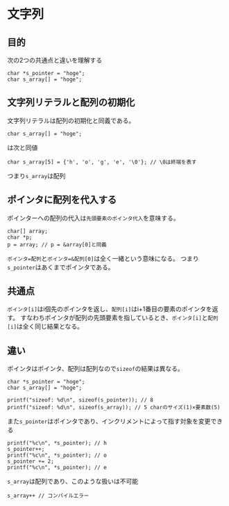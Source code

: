 # 文字列
## 目的
次の2つの共通点と違いを理解する
```
char *s_pointer = "hoge";
char s_array[] = "hoge";
```

## 文字列リテラルと配列の初期化

文字列リテラルは配列の初期化と同義である。
```
char s_array[] = "hoge";
```
は次と同値
```
char s_array[5] = {'h', 'o', 'g', 'e', '\0'}; // \0は終端を表す
```
つまり`s_array`は配列
## ポインタに配列を代入する

ポインターへの配列の代入は`先頭要素のポインタ代入`を意味する。
```
char[] array;
char *p;
p = array; // p = &array[0]と同義
```

`ポインタ=配列`と`ポインタ=&配列[0]`は全く一緒という意味になる。
つまり`s_pointer`はあくまでポインタである。

## 共通点
`ポインタ[i]`はi個先のポインタを返し、`配列[i]`はi+1番目の要素のポインタを返す。
すなわちポインタが配列の先頭要素を指しているとき、`ポインタ[i]`と`配列[i]`は全く同じ結果となる。

## 違い
ポインタはポインタ、配列は配列なので`sizeof`の結果は異なる。
```
char *s_pointer = "hoge";
char s_array[] = "hoge";

printf("sizeof: %d\n", sizeof(s_pointer)); // 8
printf("sizeof: %d\n", sizeof(s_array)); // 5 charのサイズ(1)×要素数(5)
```

また`s_pointer`はポインタであり、インクリメントによって指す対象を変更できる
```
printf("%c\n", *s_pointer); // h
s_pointer++;
printf("%c\n", *s_pointer); // o
s_pointer += 2;
printf("%c\n", *s_pointer); // e
```
`s_array`は配列であり、このような扱いは不可能
```
s_array++ // コンパイルエラー
```
